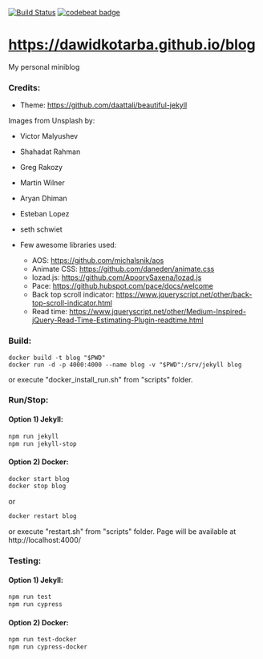 [![Build Status](https://travis-ci.org/dawidkotarba/blog.svg?branch=master)](https://travis-ci.org/dawidkotarba/blog)
[![codebeat badge](https://codebeat.co/badges/f7bad784-7732-4cd8-a27f-de09ad3f49f9)](https://codebeat.co/projects/github-com-dawidkotarba-blog-gh-pages)

# https://dawidkotarba.github.io/blog
My personal miniblog

### Credits:
- Theme: https://github.com/daattali/beautiful-jekyll

Images from Unsplash by:
- Victor Malyushev
- Shahadat Rahman
- Greg Rakozy
- Martin Wilner
- Aryan Dhiman
- Esteban Lopez
- seth schwiet

- Few awesome libraries used:
    - AOS: https://github.com/michalsnik/aos
    - Animate CSS: https://github.com/daneden/animate.css
    - lozad.js: https://github.com/ApoorvSaxena/lozad.js
    - Pace: https://github.hubspot.com/pace/docs/welcome
    - Back top scroll indicator: https://www.jqueryscript.net/other/back-top-scroll-indicator.html
    - Read time: https://www.jqueryscript.net/other/Medium-Inspired-jQuery-Read-Time-Estimating-Plugin-readtime.html

### Build:
```
docker build -t blog "$PWD"
docker run -d -p 4000:4000 --name blog -v "$PWD":/srv/jekyll blog
```

or execute "docker_install_run.sh" from "scripts" folder.

### Run/Stop:

#### Option 1) Jekyll:
```bash
npm run jekyll
npm run jekyll-stop
```

#### Option 2) Docker:
```bash
docker start blog
docker stop blog
```
or
```bash
docker restart blog
```

or execute "restart.sh" from "scripts" folder.
Page will be available at http://localhost:4000/

### Testing:

#### Option 1) Jekyll:
```bash
npm run test
npm run cypress

```

#### Option 2) Docker:
```bash
npm run test-docker
npm run cypress-docker
```
